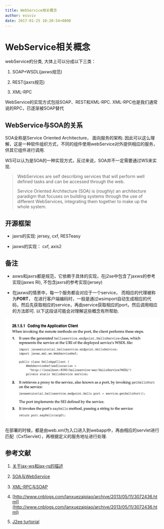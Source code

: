 ```yaml
---
title: WebService相关概念
author: essviv
date: 2017-01-25 10:20:54+0800
---
```


# WebService相关概念

webService的分类, 大体上可以分成以下三类： 

1. SOAP+WSDL(jaxws规范)

2. REST(jaxrs规范)

3. XML-RPC

WebService的实现方式包括SOAP、REST和XML-RPC.  XML-RPC也是我们通常说的RPC，已逐渐被SOAP替代

## WebService与SOA的关系

SOA全称是Service Oriented Architecture， 面向服务的架构. 因此可以这么理解，这是一种软件组织方式，不同的组件使用webService对外提供相应的服务，供其它组件进行调用. 

WS可以认为是SOA的一种实现方式，反过来说，SOA并不一定需要通过WS来实现.

> WebServices are self describing services that will perform well defined tasks and can be accessed through the web.
> 
>Service Oriented Architecture (SOA) is (roughly) an architecture paradigm that focuses on building systems through the use of different WebServices, integrating them together to make up the whole system.

## 开源框架

* jaxrs的实现: jersey, cxf, RESTeasy

* jaxws的实现： cxf, axis2

## 备注

* axws和jaxrs都是规范，它依赖于具体的实现，在j2se中包含了jaxws的参考实现(jaxws RI), 不包含jaxrs的参考实现(jersey)

* 在jaxws的情景中，每一个服务都会对应于一个service， 而相应的代理被称为**PORT**， 在进行客户端编码时，一般是通过wsimport自动生成相应的代码，然后先获取相应的service，再由service获取相应的port，然后调用相应的方法即可. 以下这段话可能会对理解这些概念有所帮助.

![web-service](https://github.com/Essviv/images/blob/master/web-service.jpg?raw=true)

在部署的时候，都是由web.xml为入口进入到webapp中，再由相应的servlet进行匹配（CxfServlet），再根据定义的服务地址进行处理.


## 参考文献 

1. [关于jax-ws和jax-rs的描述](http://stackoverflow.com/questions/15622216/definition-of-jax-ws-and-jax-rs)

2. [SOA与WebService](http://www.javaworld.com/article/2071889/soa/what-is-service-oriented-architecture.html)

3. [XML-RPC与SOAP](http://weblog.masukomi.org/2006/11/21/xml-rpc-vs-soap/)

4. [http://www.cnblogs.com/lanxuezaipiao/archive/2013/05/11/3072436.html](http://www.cnblogs.com/lanxuezaipiao/archive/2013/05/11/3072436.html)

5. [J2ee turtorial](https://docs.oracle.com/javaee/7/tutorial/)

 